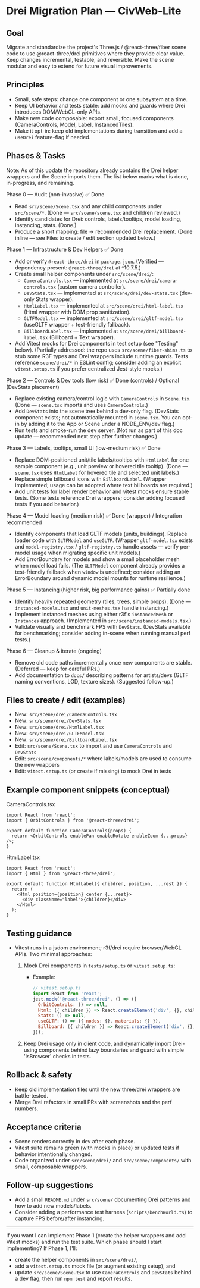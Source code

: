 # Drei Migration Plan — CivWeb‑Lite

## Goal

Migrate and standardize the project's Three.js / @react-three/fiber scene code to use @react-three/drei primitives where they provide clear value. Keep changes incremental, testable, and reversible. Make the scene modular and easy to extend for future visual improvements.

## Principles

- Small, safe steps: change one component or one subsystem at a time.
- Keep UI behavior and tests stable: add mocks and guards where Drei introduces DOM/WebGL-only APIs.
- Make new code composable: export small, focused components (CameraControls, Model, Label, InstancedTiles).
- Make it opt-in: keep old implementations during transition and add a `useDrei` feature-flag if needed.

## Phases & Tasks

Note: As of this update the repository already contains the Drei helper wrappers and the Scene imports them. The list below marks what is done, in-progress, and remaining.

Phase 0 — Audit (non-invasive) ✅ Done

- Read `src/scene/Scene.tsx` and any child components under `src/scene/*`. (Done — `src/scene/scene.tsx` and children reviewed.)
- Identify candidates for Drei: controls, labels/tooltips, model loading, instancing, stats. (Done.)
- Produce a short mapping: file -> recommended Drei replacement. (Done inline — see Files to create / edit section updated below.)

Phase 1 — Infrastructure & Dev Helpers ✅ Done

- Add or verify `@react-three/drei` in `package.json`. (Verified — dependency present: `@react-three/drei` at ^10.7.5.)
- Create small helper components under `src/scene/drei/`:
  - `CameraControls.tsx` — implemented at `src/scene/drei/camera-controls.tsx` (custom camera controller).
  - `DevStats.tsx` — implemented at `src/scene/drei/dev-stats.tsx` (dev-only Stats wrapper).
  - `HtmlLabel.tsx` — implemented at `src/scene/drei/html-label.tsx` (Html wrapper with DOM prop sanitization).
  - `GLTFModel.tsx` — implemented at `src/scene/drei/gltf-model.tsx` (useGLTF wrapper + test-friendly fallback).
  - `BillboardLabel.tsx` — implemented at `src/scene/drei/billboard-label.tsx` (Billboard + Text wrapper).
- Add Vitest mocks for Drei components in test setup (see "Testing" below). (Partially addressed: the repo uses `src/scene/fiber-shims.ts` to stub some R3F types and Drei wrappers include runtime guards. Tests reference `scene/drei/*` in ESLint config; consider adding an explicit `vitest.setup.ts` if you prefer centralized Jest-style mocks.)

Phase 2 — Controls & Dev tools (low risk) ✅ Done (controls) / Optional (DevStats placement)

- Replace existing camera/control logic with `CameraControls` in `Scene.tsx`. (Done — `scene.tsx` imports and uses `CameraControls`.)
- Add `DevStats` into the scene tree behind a dev-only flag. (DevStats component exists; not automatically mounted in `scene.tsx`. You can opt-in by adding it to the App or Scene under a NODE_ENV/dev flag.)
- Run tests and smoke-run the dev server. (Not run as part of this doc update — recommended next step after further changes.)

Phase 3 — Labels, tooltips, small UI (low-medium risk) ✅ Done

- Replace DOM-positioned unit/tile labels/tooltips with `HtmlLabel` for one sample component (e.g., unit preview or hovered tile tooltip). (Done — `scene.tsx` uses `HtmlLabel` for hovered tile and selected unit labels.)
- Replace simple billboard icons with `BillboardLabel`. (Wrapper implemented; usage can be adopted where text billboards are required.)
- Add unit tests for label render behavior and vitest mocks ensure stable tests. (Some tests reference Drei wrappers; consider adding focused tests if you add behavior.)

Phase 4 — Model loading (medium risk) ✅ Done (wrapper) / Integration recommended

- Identify components that load GLTF models (units, buildings). Replace loader code with `GLTFModel` and `useGLTF`. (Wrapper `gltf-model.tsx` exists and `model-registry.tsx` / `gltf-registry.ts` handle assets — verify per-model usage when migrating specific unit models.)
- Add ErrorBoundary for models and show a small placeholder mesh when model load fails. (The `GLTFModel` component already provides a test-friendly fallback when `window` is undefined; consider adding an ErrorBoundary around dynamic model mounts for runtime resilience.)

Phase 5 — Instancing (higher risk, big performance gains) ✅ Partially done

- Identify heavily repeated geometry (tiles, trees, simple props). (Done — `instanced-models.tsx` and `unit-meshes.tsx` handle instancing.)
- Implement instanced meshes using either r3f's `instancedMesh` or `Instances` approach. (Implemented in `src/scene/instanced-models.tsx`.)
- Validate visually and benchmark FPS with `DevStats`. (DevStats available for benchmarking; consider adding in-scene when running manual perf tests.)

Phase 6 — Cleanup & iterate (ongoing)

- Remove old code paths incrementally once new components are stable. (Deferred — keep for careful PRs.)
- Add documentation to `docs/` describing patterns for artists/devs (GLTF naming conventions, LOD, texture sizes). (Suggested follow-up.)

## Files to create / edit (examples)

- New: `src/scene/drei/CameraControls.tsx`
- New: `src/scene/drei/DevStats.tsx`
- New: `src/scene/drei/HtmlLabel.tsx`
- New: `src/scene/drei/GLTFModel.tsx`
- New: `src/scene/drei/BillboardLabel.tsx`
- Edit: `src/scene/Scene.tsx` to import and use `CameraControls` and `DevStats`
- Edit: `src/scene/components/*` where labels/models are used to consume the new wrappers
- Edit: `vitest.setup.ts` (or create if missing) to mock Drei in tests

## Example component snippets (conceptual)

CameraControls.tsx

```tsx
import React from 'react';
import { OrbitControls } from '@react-three/drei';

export default function CameraControls(props) {
  return <OrbitControls enablePan enableRotate enableZoom {...props} />;
}
```

HtmlLabel.tsx

```tsx
import React from 'react';
import { Html } from '@react-three/drei';

export default function HtmlLabel({ children, position, ...rest }) {
  return (
    <Html position={position} center {...rest}>
      <div className="label">{children}</div>
    </Html>
  );
}
```

## Testing guidance

- Vitest runs in a jsdom environment; r3f/drei require browser/WebGL APIs. Two minimal approaches:
  1. Mock Drei components in `tests/setup.ts` or `vitest.setup.ts`:
     - Example:

       ```js
       // vitest.setup.ts
       import React from 'react';
       jest.mock('@react-three/drei', () => ({
         OrbitControls: () => null,
         Html: ({ children }) => React.createElement('div', {}, children),
         Stats: () => null,
         useGLTF: () => ({ nodes: {}, materials: {} }),
         Billboard: ({ children }) => React.createElement('div', {}, children),
       }));
       ```

  2. Keep Drei usage only in client code, and dynamically import Drei-using components behind lazy boundaries and guard with simple 'isBrowser' checks in tests.

## Rollback & safety

- Keep old implementation files until the new three/drei wrappers are battle-tested.
- Merge Drei refactors in small PRs with screenshots and the perf numbers.

## Acceptance criteria

- Scene renders correctly in dev after each phase.
- Vitest suite remains green (with mocks in place) or updated tests if behavior intentionally changed.
- Code organized under `src/scene/drei/` and `src/scene/components/` with small, composable wrappers.

## Follow-up suggestions

- Add a small `README.md` under `src/scene/` documenting Drei patterns and how to add new models/labels.
- Consider adding a performance test harness (`scripts/benchWorld.ts`) to capture FPS before/after instancing.

---

If you want I can implement Phase 1 (create the helper wrappers and add Vitest mocks) and run the test suite. Which phase should I start implementing? If Phase 1, I'll:

- create the helper components in `src/scene/drei/`,
- add a `vitest.setup.ts` mock file (or augment existing setup), and
- update `src/scene/Scene.tsx` to use `CameraControls` and `DevStats` behind a dev flag, then run `npm test` and report results.
